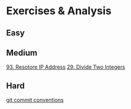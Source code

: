 # Exercises & Analysis
## Easy

## Medium
[93. Resotore IP Address](Medium/93-Restore-IP-Address)
[29. Divide Two Integers](Medium/29-Divide-Two-Integers)
## Hard

[git commit conventions](docs/git-commit-conventions.md)
